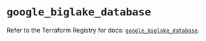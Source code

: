 # `google_biglake_database`

Refer to the Terraform Registry for docs: [`google_biglake_database`](https://registry.terraform.io/providers/hashicorp/google/6.11.0/docs/resources/biglake_database).
